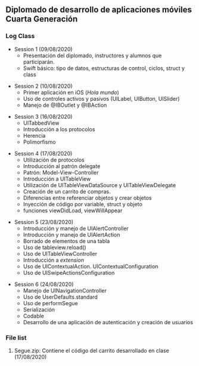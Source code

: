 ## Diplomado de desarrollo de aplicaciones móviles Cuarta Generación
>
### Log Class
* Session 1 (09/08/2020)
  - Presentación del diplomado, instructores y alumnos que participarán.
  - Swift básico: tipo de datos, estructuras de control, ciclos, struct y class
>
* Session 2 (10/08/2020)
  - Primer aplicación en iOS (*Hola mundo*)
  - Uso de controles activos y pasivos (UILabel, UIButton, UISlider)
  - Manejo de @IBOutlet y @IBAction
>
* Session 3 (16/08/2020)
  - UITabbedView
  - Introducción a los protocolos
  - Herencia
  - Polimorfismo
>
* Session 4 (17/08/2020)
  - Utilización de protocolos
  - Introducción al patrón delegate
  - Patrón: Model-View-Controller
  - Introducción a UITableView
  - Utilización de UITableViewDataSource y UITableViewDelegate
  - Creación de un carrito de compras.
   - Diferencias entre referenciar objetos y crear objetos
   - Inyección de código por variable, struct y objeto
   - funciones viewDidLoad, viewWillAppear
>
* Session 5 (23/08/2020)
  - Introducción y manejo de UIAlertController
  - Introducción y manejo de UIAlertAction
  - Borrado de elementos de una tabla
  - Uso de tableview.reload()
  - Uso de UITableViewController
  - Introducción a *extension*
  - Uso de UIContextualAction. UIContextualConfiguration
  - Uso de UISwipeActionsConfiguration
>
* Session 6 (24/08/2020)
  - Manejo de UINavigationController
  - Uso de UserDefaults.standard
  - Uso de performSegue
  - Serialización
  - Codable
  - Desarrollo de una aplicación de autenticación y creación de usuarios
   

### File list
1. Segue.zip: Contiene el código del carrito desarrollado en clase (17/08/2020)
